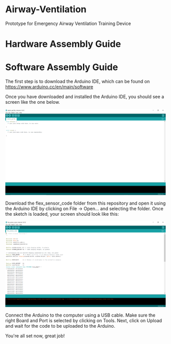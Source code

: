 # Airway-Ventilation
Prototype for Emergency Airway Ventilation Training Device

# Hardware Assembly Guide

# Software Assembly Guide

The first step is to download the Arduino IDE, which can be found on https://www.arduino.cc/en/main/software

Once you have downloaded and installed the Arduino IDE, you should see a screen like the one below. 

![](init_arduino_pic.png)

Download the flex_sensor_code folder from this repository and open it using the Arduino IDE by clicking on File -> Open... and selecting the folder. Once the sketch is loaded, your screen should look like this:

![](loaded_arduino_pic.png)

Connect the Arduino to the computer using a USB cable. Make sure the right Board and Port is selected by clicking on Tools. Next, 
click on Upload and wait for the code to be uploaded to the Arduino. 

You're all set now, great job!

